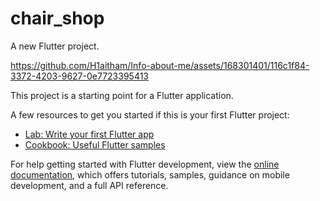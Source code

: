 # chair_shop

A new Flutter project.

https://github.com/H1aitham/Info-about-me/assets/168301401/116c1f84-3372-4203-9627-0e7723395413




This project is a starting point for a Flutter application.

A few resources to get you started if this is your first Flutter project:

- [Lab: Write your first Flutter app](https://docs.flutter.dev/get-started/codelab)
- [Cookbook: Useful Flutter samples](https://docs.flutter.dev/cookbook)

For help getting started with Flutter development, view the
[online documentation](https://docs.flutter.dev/), which offers tutorials,
samples, guidance on mobile development, and a full API reference.
